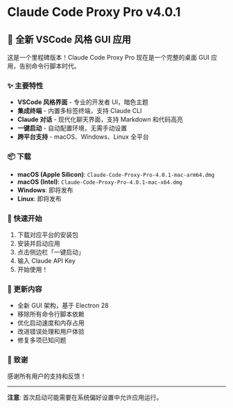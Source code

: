 # Claude Code Proxy Pro v4.0.1

## 🎉 全新 VSCode 风格 GUI 应用

这是一个里程碑版本！Claude Code Proxy Pro 现在是一个完整的桌面 GUI 应用，告别命令行脚本时代。

### ✨ 主要特性

- **VSCode 风格界面** - 专业的开发者 UI，暗色主题
- **集成终端** - 内置多标签终端，支持 Claude CLI
- **Claude 对话** - 现代化聊天界面，支持 Markdown 和代码高亮
- **一键启动** - 自动配置环境，无需手动设置
- **跨平台支持** - macOS、Windows、Linux 全平台

### 📦 下载

- **macOS (Apple Silicon)**: `Claude-Code-Proxy-Pro-4.0.1-mac-arm64.dmg`
- **macOS (Intel)**: `Claude-Code-Proxy-Pro-4.0.1-mac-x64.dmg`
- **Windows**: 即将发布
- **Linux**: 即将发布

### 🚀 快速开始

1. 下载对应平台的安装包
2. 安装并启动应用
3. 点击侧边栏「一键启动」
4. 输入 Claude API Key
5. 开始使用！

### 📝 更新内容

- 全新 GUI 架构，基于 Electron 28
- 移除所有命令行脚本依赖
- 优化启动速度和内存占用
- 改进错误处理和用户体验
- 修复多项已知问题

### 🙏 致谢

感谢所有用户的支持和反馈！

---

**注意**: 首次启动可能需要在系统偏好设置中允许应用运行。